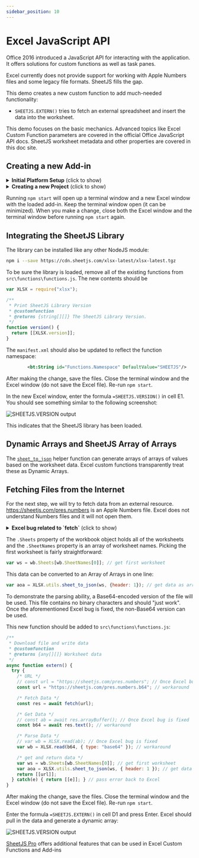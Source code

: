 ```yaml
---
sidebar_position: 10
---
```


# Excel JavaScript API

Office 2016 introduced a JavaScript API for interacting with the application.
It offers solutions for custom functions as well as task panes.

Excel currently does not provide support for working with Apple Numbers files
and some legacy file formats.  SheetJS fills the gap.

This demo creates a new custom function to add much-needed functionality:

- `SHEETJS.EXTERN()` tries to fetch an external spreadsheet and insert the data
into the worksheet.

This demo focuses on the basic mechanics.  Advanced topics like Excel Custom
Function parameters are covered in the official Office JavaScript API docs.
SheetJS worksheet metadata and other properties are covered in this doc site.

## Creating a new Add-in

<details><summary><b>Initial Platform Setup</b> (click to show)</summary>

The tool for generating Office Add-ins depends on NodeJS and various libraries.
[Install NodeJS](https://nodejs.org/) and the required dependencies:

```powershell
npm install -g yo bower generator-office
```

</details>

<details><summary><b>Creating a new Project</b> (click to show)</summary>

Run `yo office` from the command line.  It will ask a few questions.

- "Choose a project type": "Excel Custom Functions Add-in project"

- "Choose a script type": "JavaScript",

- "What do you want to name your add-in?": "SheetJSImport"

You will see a screen like

```
? Choose a project type: Excel Custom Functions Add-in project
? Choose a script type: JavaScript
? What do you want to name your add-in? SheetJSImport

----------------------------------------------------------------------------------

      Creating SheetJSImport add-in for Excel using JavaScript and Excel-functions
at C:\Users\SheetJS\Documents\SheetJSImport

----------------------------------------------------------------------------------
```

It helpfully prints out the next steps:

```powershell
cd SheetJSImport
npm run build
npm start
```

If you have [VSCodium](https://vscodium.com/) installed, the folder can be opened with

```powershell
codium .
```

</details>

Running `npm start` will open up a terminal window and a new Excel window with
the loaded add-in.  Keep the terminal window open (it can be minimized).  When
you make a change, close both the Excel window and the terminal window before
running `npm start` again.

## Integrating the SheetJS Library

The library can be installed like any other NodeJS module:

```bash
npm i --save https://cdn.sheetjs.com/xlsx-latest/xlsx-latest.tgz
```

To be sure the library is loaded, remove all of the existing functions from
`src\functions\functions.js`.  The new contents should be

```js src\functions\functions.js
var XLSX = require("xlsx");

/**
 * Print SheetJS Library Version
 * @customfunction
 * @returns {string[][]} The SheetJS Library Version.
 */
function version() {
  return [[XLSX.version]];
}
```

The `manifest.xml` should also be updated to reflect the function namespace:

```xml
        <bt:String id="Functions.Namespace" DefaultValue="SHEETJS"/>
```

After making the change, save the files.  Close the terminal window and the
Excel window (do not save the Excel file).  Re-run `npm start`.

In the new Excel window, enter the formula `=SHEETJS.VERSION()` in cell E1. You
should see something similar to the following screenshot:

![`SHEETJS.VERSION` output](pathname:///files/xlcfversion.png)

This indicates that the SheetJS library has been loaded.

## Dynamic Arrays and SheetJS Array of Arrays

The [`sheet_to_json`](../api/utilities#json) helper function can generate
arrays of arrays of values based on the worksheet data.  Excel custom functions
transparently treat these as Dynamic Arrays.

## Fetching Files from the Internet

For the next step, we will try to fetch data from an external resource.
<https://sheetjs.com/pres.numbers> is an Apple Numbers file.  Excel does not
understand Numbers files and it will not open them.

<details><summary><b>Excel bug related to `fetch`</b> (click to show)</summary>

`fetch` is available to custom functions:

```js
async function extern() {
  try {
    const url = "https://sheetjs.com/pres.numbers"; // URL to download
    const res = await fetch(url); // fetch data
    const ab = await res.arrayBuffer(); // get data as an array buffer

    // DO SOMETHING WITH THE DATA HERE

  } catch(e) { return e; } // pass error back to Excel
}
```

When fetching data, functions typically receive an `ArrayBuffer` which stores
the file data.  This is readily parsed with `read`:

```js
var wb = XLSX.read(ab); // parse workbook
```

**This is how it should work**.

[There are outstanding bugs in Excel.](https://github.com/OfficeDev/office-js/issues/2186)

For the purposes of this demo, a Base64-encoded file will be used.  The
workaround involves fetching that Base64 file, getting the text, and parsing
with the [`base64` type:](../api/parse-options#input-type)

```js
async function extern() {
  try {
    const url = "https://sheetjs.com/pres.numbers.b64"; // URL to download
    const res = await fetch(url); // fetch data
    const text = await res.text(); // get data as an array buffer

    var wb = XLSX.read(text, { type: "base64" });
    // DO SOMETHING WITH THE DATA HERE

  } catch(e) { return e; } // pass error back to Excel
}
```

Base64-encoded files can be generated with PowerShell:

```powershell
[convert]::ToBase64String([System.IO.File]::ReadAllBytes((Resolve-Path "path\to\file"))) > file.b64
```

</details>


The `.Sheets` property of the workbook object holds all of the worksheets and
the `.SheetNames` property is an array of worksheet names.  Picking the first
worksheet is fairly straightforward:

```js
var ws = wb.Sheets[wb.SheetNames[0]]; // get first worksheet
```

This data can be converted to an Array of Arrays in one line:

```js
var aoa = XLSX.utils.sheet_to_json(ws, {header: 1}); // get data as array of arrays
```

To demonstrate the parsing ability, a Base64-encoded version of the file will
be used.  This file contains no binary characters and should "just work".  Once
the aforementioned Excel bug is fixed, the non-Base64 version can be used.

This new function should be added to `src\functions\functions.js`:

```js src\functions\functions.js
/**
 * Download file and write data
 * @customfunction
 * @returns {any[][]} Worksheet data
 */
async function extern() {
  try {
    /* URL */
    // const url = "https://sheetjs.com/pres.numbers"; // Once Excel bug is fixed
    const url = "https://sheetjs.com/pres.numbers.b64"; // workaround

    /* Fetch Data */
    const res = await fetch(url);

    /* Get Data */
    // const ab = await res.arrayBuffer(); // Once Excel bug is fixed
    const b64 = await res.text(); // workaround

    /* Parse Data */
    // var wb = XLSX.read(ab); // Once Excel bug is fixed
    var wb = XLSX.read(b64, { type: "base64" }); // workaround

    /* get and return data */
    var ws = wb.Sheets[wb.SheetNames[0]]; // get first worksheet
    var aoa = XLSX.utils.sheet_to_json(ws, { header: 1 }); // get data as array of arrays
    return [[url]];
  } catch(e) { return [[e]]; } // pass error back to Excel
}
```

After making the change, save the files.  Close the terminal window and the
Excel window (do not save the Excel file).  Re-run `npm start`.

Enter the formula `=SHEETJS.EXTERN()` in cell D1 and press Enter.  Excel should
pull in the data and generate a dynamic array:

![`SHEETJS.VERSION` output](pathname:///files/xlcfextern1.png)

[SheetJS Pro](https://sheetjs.com/pro) offers additional features that can be
used in Excel Custom Functions and Add-ins
